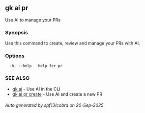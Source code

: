 ## gk ai pr

Use AI to manage your PRs

### Synopsis


Use this command to create, review and manage your PRs with AI.


### Options

```
  -h, --help   help for pr
```

### SEE ALSO

* [gk ai](gk_ai.md)	 - Use AI in the CLI
* [gk ai pr create](gk_ai_pr_create.md)	 - Use AI and create a new PR

###### Auto generated by spf13/cobra on 20-Sep-2025
